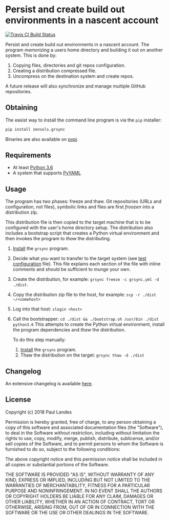 # Persist and create build out environments in a nascent account

[![Travis CI Build Status][travis-badge]][travis-link]

Persist and create build out environments in a nascent account.  The program
*memorizing* a users home directory and building it out on another system.
This is done by:
1. Copying files, directories and git repos configuration.
2. Creating a distribution compressed file.
3. Uncompress on the destination system and create repos.

A future release will also synchronize and manage multiple GitHub repositories.


## Obtaining

The easist way to install the command line program is via the `pip` installer:
```bash
pip install zensols.grsync
```

Binaries are also available on [pypi].


## Requirements

* At least [Python 3.6]
* A system that supports [PyYAML]


## Usage

The program has two phases: freeze and thaw.  Git repositories (URLs and
configuration, not files), symbolic links and files are first *froozen* into a
distribution zip.

This distribution file is then copied to the target machine that is to be
configured with the user's home directory setup.  The distribution also
includes a bootstrap script that creates a Python virtual environment and then
invokes the program to *thaw* the distributing.

1. [Install](#obtaining) the `grsync` program.
2. Decide what you want to transfer to the target system (see [test
   configuration] file).  This file explains each section of the file with
   inline comments and should be sufficient to munge your own.
3. Create the distribution, for example: `grsync freeze -c grsync.yml -d ./dist`.
4. Copy the distribution zip file to the host, for example: `scp -r ./dist
   ~/<somehost>`
5. Log into that host: `slogin <host>`
6. Call the bootstrapper: `cd ./dist && ./bootstrap.sh /usr/bin ./dist python3.6`
   This attempts to create the Python virtual environment, install the program
   dependencies and *thaw* the distribution.
   
   To do this step manually:
   1. [Install](#obtaining) the `grsync` program.
   2. Thaw the distribution on the target: `grsync thaw -d ./dist`


## Changelog

An extensive changelog is available [here](CHANGELOG.md).


## License

Copyright (c) 2018 Paul Landes

Permission is hereby granted, free of charge, to any person obtaining a copy of
this software and associated documentation files (the "Software"), to deal in
the Software without restriction, including without limitation the rights to
use, copy, modify, merge, publish, distribute, sublicense, and/or sell copies
of the Software, and to permit persons to whom the Software is furnished to do
so, subject to the following conditions:

The above copyright notice and this permission notice shall be included in all
copies or substantial portions of the Software.

THE SOFTWARE IS PROVIDED "AS IS", WITHOUT WARRANTY OF ANY KIND, EXPRESS OR
IMPLIED, INCLUDING BUT NOT LIMITED TO THE WARRANTIES OF MERCHANTABILITY,
FITNESS FOR A PARTICULAR PURPOSE AND NONINFRINGEMENT. IN NO EVENT SHALL THE
AUTHORS OR COPYRIGHT HOLDERS BE LIABLE FOR ANY CLAIM, DAMAGES OR OTHER
LIABILITY, WHETHER IN AN ACTION OF CONTRACT, TORT OR OTHERWISE, ARISING FROM,
OUT OF OR IN CONNECTION WITH THE SOFTWARE OR THE USE OR OTHER DEALINGS IN THE
SOFTWARE.


<!-- links -->
[travis-link]: https://travis-ci.org/plandes/grsync
[travis-badge]: https://travis-ci.org/plandes/grsync.svg?branch=master
[pypi]: https://pypi.org/project/zensols.grsync/

[Python 3.6]: https://www.python.org
[PyYAML]: https://pyyaml.org
[test configuration]: test-resources/grsync-test.yml
